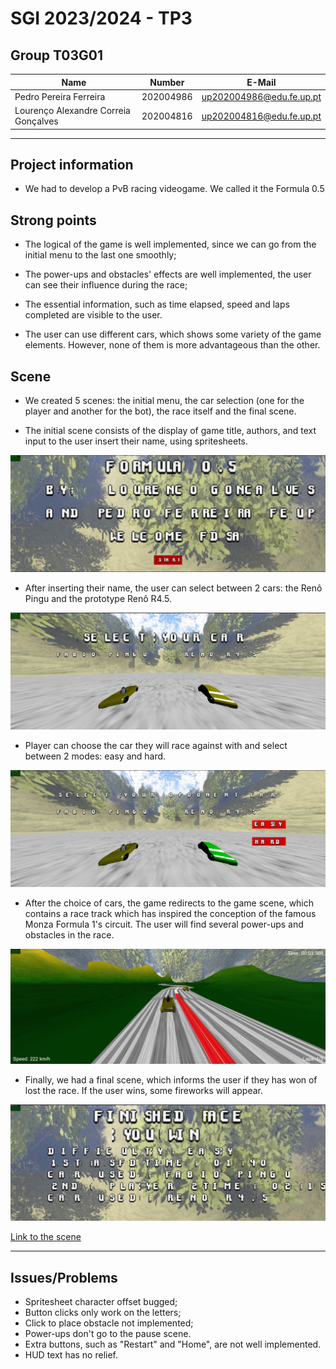 # SGI 2023/2024 - TP3

## Group T03G01
| Name             | Number    | E-Mail             |
| ---------------- | --------- | ------------------ |
| Pedro Pereira Ferreira         | 202004986 | up202004986@edu.fe.up.pt                |
| Lourenço Alexandre Correia Gonçalves         | 202004816 | up202004816@edu.fe.up.pt                |

----
## Project information

- We had to develop a PvB racing videogame. We called it the Formula 0.5

## Strong points

- The logical of the game is well implemented, since we can go from the initial menu to the last one smoothly;

- The power-ups and obstacles' effects are well implemented, the user can see their influence during the race;

- The essential information, such as time elapsed, speed and laps completed are visible to the user.

- The user can use different cars, which shows some variety of the game elements. However, none of them is more advantageous than the other.

## Scene

- We created 5 scenes: the initial menu, the car selection (one for the player and another for the bot), the race itself and the final scene.

- The initial scene consists of the display of game title, authors, and text input to the user insert their name, using spritesheets.

![Initial Menu](./screenshots/initial_menu.png)

- After inserting their name, the user can select between 2 cars: the Renô Pingu and the prototype Renô R4.5.

![Player car selection](./screenshots/selecting_menu.png)

- Player can choose the car they will race against with and select between 2 modes: easy and hard.

![Bot car selection](./screenshots/selecting_oppt_menu.png)

- After the choice of cars, the game redirects to the game scene, which contains a race track which has inspired the conception of the famous Monza Formula 1's circuit. The user will find several power-ups and obstacles in the race.

![Race scene](./screenshots/race_scene.png)

- Finally, we had a final scene, which informs the user if they has won of lost the race. If the user wins, some fireworks will appear.

![Final scene](./screenshots/final_scene.png)


[Link to the scene](http://127.0.0.1:5500/)

----

## Issues/Problems

- Spritesheet character offset bugged;
- Button clicks only work on the letters;
- Click to place obstacle not implemented;
- Power-ups don't go to the pause scene.
- Extra buttons, such as "Restart" and "Home", are not well implemented.
- HUD text has no relief.